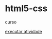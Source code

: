 # html5-css
 curso

<a href="https://samirasantos2008.github.io/html5-css/Exercicios/exe001">executar atividade</a>
